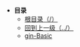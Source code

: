 * **目录**
  * [根目录（/）](/README)
  * [回到上一级（../）](/README)
  * [gin-Basic](/study/GoLang/go-Gin/gin-Basic/ginBasic)
  


